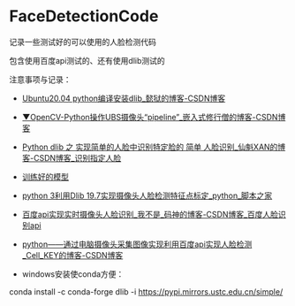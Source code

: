 # FaceDetectionCode

 记录一些测试好的可以使用的人脸检测代码

包含使用百度api测试的、还有使用dlib测试的

注意事项与记录：

+ [Ubuntu20.04 python编译安装dlib_懿狱的博客-CSDN博客](https://blog.csdn.net/yiyu_951/article/details/123235101)

+ [▼OpenCV-Python操作UBS摄像头“pipeline”_嵌入式修行僧的博客-CSDN博客](https://blog.csdn.net/weixin_41099962/article/details/103097384)

+ [Python dlib 之 实现简单的人脸中识别特定脸的 简单 人脸识别_仙魁XAN的博客-CSDN博客_识别指定人脸](https://blog.csdn.net/u014361280/article/details/105403066)

+ [训练好的模型](http://dlib.net/files/)

+ [python 3利用Dlib 19.7实现摄像头人脸检测特征点标定_python_脚本之家](https://www.jb51.net/article/135512.htm?utm_medium=referral)

+ [百度api实现实时摄像头人脸识别_我不是_码神的博客-CSDN博客_百度人脸识别api](https://blog.csdn.net/cjava_python/article/details/118964372)

+ [python——通过电脑摄像头采集图像实现利用百度api实现人脸检测_Cell_KEY的博客-CSDN博客](https://blog.csdn.net/Cell_KEY/article/details/88669353)
- windows安装使conda方便：

conda install -c conda-forge dlib -i https://pypi.mirrors.ustc.edu.cn/simple/
